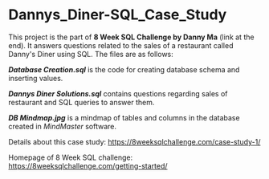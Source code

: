 # Dannys_Diner-SQL_Case_Study
This project is the part of **8 Week SQL Challenge by Danny Ma** (link at the end). It answers questions related to the sales of a restaurant called Danny's Diner using SQL. The files are as follows:


***Database Creation.sql*** is the code for creating database schema and inserting values.

***Dannys Diner Solutions.sql*** contains questions regarding sales of restaurant and SQL queries to answer them. 

***DB Mindmap.jpg*** is a mindmap of tables and columns in the database created in *MindMaster* software.




Details about this case study: https://8weeksqlchallenge.com/case-study-1/

Homepage of 8 Week SQL challenge: https://8weeksqlchallenge.com/getting-started/

